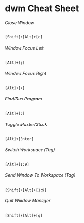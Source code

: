 dwm Cheat Sheet
================================
###### Close Window
    [Shift]+[Alt]+[c]
###### Window Focus Left
    [Alt]+[j]
###### Window Focus Right
    [Alt]+[k]
###### Find/Run Program
    [Alt]+[p]
###### Toggle Master/Stack
    [Alt]+[Enter]
###### Switch Workspace (Tag)
    [Alt]+[1:9]
###### Send Window To Workspace (Tag)
    [Shift]+[Alt]+[1:9]
###### Quit Window Manager
    [Shift]+[Alt]+[q]
    
    

